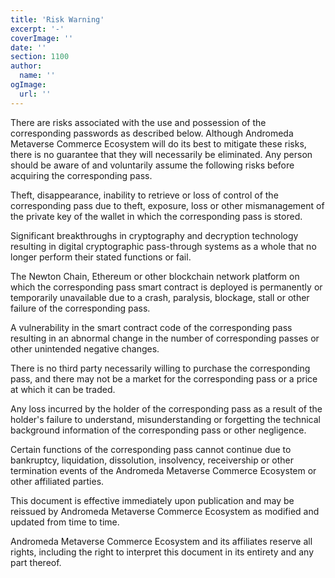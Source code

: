 ```yaml
---
title: 'Risk Warning'
excerpt: '-'
coverImage: ''
date: ''
section: 1100
author:
  name: ''
ogImage:
  url: ''
---
```


There are risks associated with the use and possession of the corresponding passwords as described below. Although Andromeda Metaverse Commerce Ecosystem will do its best to mitigate these risks, there is no guarantee that they will necessarily be eliminated. Any person should be aware of and voluntarily assume the following risks before acquiring the corresponding pass.

Theft, disappearance, inability to retrieve or loss of control of the corresponding pass due to theft, exposure, loss or other mismanagement of the private key of the wallet in which the corresponding pass is stored.

Significant breakthroughs in cryptography and decryption technology resulting in digital cryptographic pass-through systems as a whole that no longer perform their stated functions or fail.

The Newton Chain, Ethereum or other blockchain network platform on which the corresponding pass smart contract is deployed is permanently or temporarily unavailable due to a crash, paralysis, blockage, stall or other failure of the corresponding pass.

A vulnerability in the smart contract code of the corresponding pass resulting in an abnormal change in the number of corresponding passes or other unintended negative changes.

There is no third party necessarily willing to purchase the corresponding pass, and there may not be a market for the corresponding pass or a price at which it can be traded.

Any loss incurred by the holder of the corresponding pass as a result of the holder's failure to understand, misunderstanding or forgetting the technical background information of the corresponding pass or other negligence.

Certain functions of the corresponding pass cannot continue due to bankruptcy, liquidation, dissolution, insolvency, receivership or other termination events of the Andromeda Metaverse Commerce Ecosystem or other affiliated parties.

This document is effective immediately upon publication and may be reissued by Andromeda Metaverse Commerce Ecosystem as modified and updated from time to time.

Andromeda Metaverse Commerce Ecosystem and its affiliates reserve all rights, including the right to interpret this document in its entirety and any part thereof.
